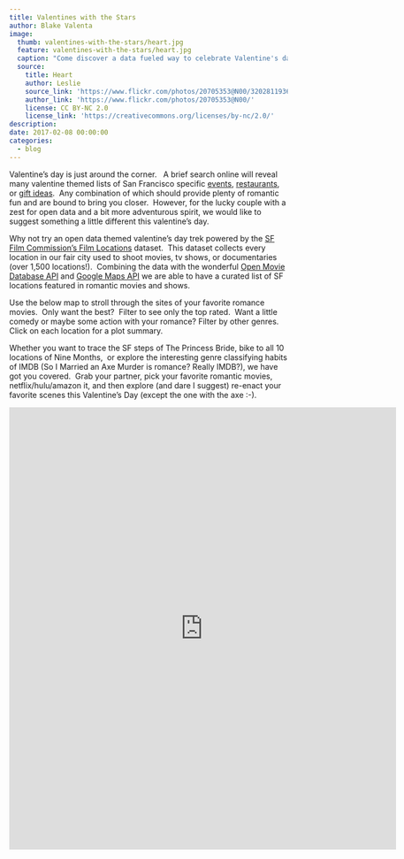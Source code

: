 ```yaml
---
title: Valentines with the Stars
author: Blake Valenta
image:
  thumb: valentines-with-the-stars/heart.jpg
  feature: valentines-with-the-stars/heart.jpg
  caption: "Come discover a data fueled way to celebrate Valentine's day and explore the city you love"
  source:
    title: Heart
    author: Leslie
    source_link: 'https://www.flickr.com/photos/20705353@N00/3202811936/in/photolist-5T2fps-7zR5sD-4sb9ks-5ZyPfa-4CR1p9-qfWXwm-doDXY-5Yp2rf-7zdGdQ-5R3X8g-rbqYJW-623b9V-JsrrS-89QLuM-9pBuTk-7GVmRz-Rpr6ww-61q6KQ-dUG2cB-dThoaK-9RsEEF-5SWUBT-Dbtezs-dTgeKi-88ooij-61eL6M-bs2F1D-AokvD-qTcg1u-61dvV8-rbvFxS-5ZPGns-dUFtke-bqDVcc-AAvJR-9ofRtu-7zdGdj-9ind6w-CsBRMR-5T2fud-5ZENtx-7D5KN7-qdpi66-QCLCWb-dUMSra-7D42Ry-7CWj2p-4si31A-RSrNHJ-5PDxiD'
    author_link: 'https://www.flickr.com/photos/20705353@N00/'
    license: CC BY-NC 2.0
    license_link: 'https://creativecommons.org/licenses/by-nc/2.0/'
description:
date: 2017-02-08 00:00:00
categories:
  - blog
---
```



Valentine’s day is just around the corner.   A brief search online will reveal many valentine themed lists of San Francisco specific [events](http://www.sftravel.com/article/leave-your-heart-san-francisco-valentines-day), [restaurants](https://www.zagat.com/b/san-francisco/the-most-romantic-restaurants-in-10-san-francisco-neighborhoods), or [gift ideas](https://www.timeout.com/san-francisco/valentines-day).  Any combination of which should provide plenty of romantic fun and are bound to bring you closer.  However, for the lucky couple with a zest for open data and a bit more adventurous spirit, we would like to suggest something a little different this valentine’s day.

Why not try an open data themed valentine’s day trek powered by the [SF Film Commission’s Film Locations](http://filmsf.org/) dataset.  This dataset collects every location in our fair city used to shoot movies, tv shows, or documentaries (over 1,500 locations!).  Combining the data with the wonderful [Open Movie Database API](http://www.omdbapi.com/) and [Google Maps API](https://developers.google.com/maps/) we are able to have a curated list of SF locations featured in romantic movies and shows.

Use the below map to stroll through the sites of your favorite romance movies.  Only want the best?  Filter to see only the top rated.  Want a little comedy or maybe some action with your romance? Filter by other genres. Click on each location for a plot summary.

Whether you want to trace the SF steps of The Princess Bride, bike to all 10 locations of Nine Months,  or explore the interesting genre classifying habits of IMDB (So I Married an Axe Murder is romance? Really IMDB?), we have got you covered.  Grab your partner, pick your favorite romantic movies, netflix/hulu/amazon it, and then explore (and dare I suggest) re-enact your favorite scenes this Valentine’s Day (except the one with the axe :-).

<iframe width="700" height="800" frameborder="0" src="https://blakev.carto.com/builder/a5cd9480-efb8-11e6-8b3c-0e05a8b3e3d7/embed" allowfullscreen webkitallowfullscreen mozallowfullscreen oallowfullscreen msallowfullscreen></iframe>